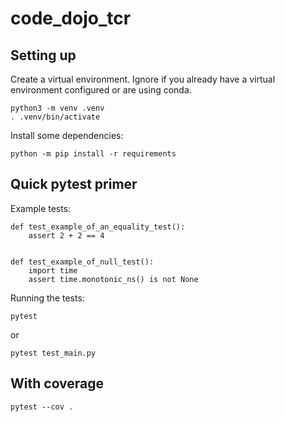 # code_dojo_tcr

## Setting up


Create a virtual environment.
Ignore if you already have a virtual environment configured or are using conda.
```
python3 -m venv .venv
. .venv/bin/activate
```

Install some dependencies:

```
python -m pip install -r requirements
```

## Quick pytest primer

Example tests:
```
def test_example_of_an_equality_test():
    assert 2 + 2 == 4


def test_example_of_null_test():
    import time
    assert time.monotonic_ns() is not None
```

Running the tests:
```
pytest
```

or
```
pytest test_main.py
```

## With coverage
```
pytest --cov .
```

